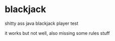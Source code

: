 # blackjack
shitty ass java blackjack player test

it works but not well, also missing some rules stuff
